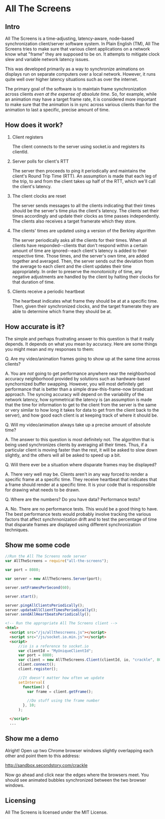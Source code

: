 # All The Screens

## Intro

All The Screens is a time-adjusting, latency-aware, node-based synchronization
client/server software system. In Plain English (TM), All The Screens tries to
make sure that various client applications on a network know what "frame" they
are supposed to be on. It attempts to mitigate clock slew and variable network
latency issues.

This was developed primarily as a way to synchronize animations on displays run
on separate computers over a local network.  However, it runs quite well over
higher latency situations such as over the internet.  

The primary goal of the software is to maintain frame synchronization across
clients _even at the expense of absolute time_. So, for example, while an
animation may have a target frame rate, it is considered more important to make
sure that the animation is in sync across various clients than for the
animation to last a specific, precise amount of time.

## How does it work?

1. Client registers

   The client connects to the server using socket.io and registers its clientId.

2. Server polls for client's RTT

   The server then proceeds to ping it periodically and maintains the client's
Round Trip Time (RTT). An assumption is made that each leg of the trip, to and
from the client takes up half of the RTT, which we'll call the client's
latency. 

3. The client clocks are reset

   The server sends messages to all the clients indicating that their times should
be the server's time plus the client's latency. The clients set their times
accordingly and update their clocks as time passes independently. The clients
also receives a target framerate which they store.

4. The clients' times are updated using a version of the Berkley algorithm

   The server periodically asks all the clients for their times. When all clients
have responded--clients that don't respond within a certain amount of time are
ignored--each client's latency is added to their respective time.  Those times,
and the server's own time, are added together and averaged. Then, the server
sends out the deviation from the average to each client and the client updates
their time appropriately.  In order to preserve the monotonicity of time, any
negative adjustments are handled by the client by halting their clocks for that
duration of time.

5. Clients receive a periodic heartbeat

   The heartbeat indicates what frame they should
be at at a specific time. Then, given their synchronized clocks, and the target
framerate they are able to determine which frame they should be at.

## How accurate is it?

The simple and perhaps frustrating answer to this question is that it really depends. It depends on what you mean by accuracy. Here are some things you might mean and my responses to them:

Q. Are my video/animation frames going to show up at the same time across clients?

A. You are _not_ going to get performance anywhere near the neighborhood accuracy neighborhood provided by solutions such as hardware-based synchornized buffer swapping.  However, you will most definitely get performance that is better than a simple draw-this-frame-now broadcast approach. The syncing accuracy will depend on the variability of the network latency, how symmetrical the latency is (an assumption is made that the time for information to get to the client from the server is the same or very similar to how long it takes for data to get from the client back to the server), and how good each client is at keeping track of where it should be.

Q. Will my video/animation always take up a precise amount of absolute time?

A. The answer to this question is most definitely not. The algorithm that is being used synchronizes clients by averaging all their times. Thus, if a particular client is moving faster than the rest, it will be asked to slow down slightly, and the others will all be asked to speed up a bit. 

Q. Will there ever be a situation where disparate frames may be displayed?

A. There very well may be. Clients aren't in any way forced to render a specific frame at a specific time.  They receive heartbeat that indicates that a frame should render at a specific time. It is your code that is responsible for drawing what needs to be drawn. 

Q. Where are the numbers? Do you have data? Performance tests?

A. No. There are no performance tests. This would be a good thing to have. The best performance tests would probably involve tracking the various factors that affect synchrnonization drift and to test the percentage of time that disparate frames are displayed using different synchronization techniques.

## Show me some code

```javascript
//Run the All The Screens node server
var AllTheScreens = require("all-the-screens");

var port = 8080;

var server = new AllTheScreens.Server(port);

server.setFramesPerSecond(60);

server.start();

server.pingAllClientsPeriodically();
server.updateAllClientTimesPeriodically();
server.sendAllHeartbeatsPeriodically();

```

```html
<!-- Run the appropriate All The Screens client -->
<html>
  <script src="/js/allthescreens.js"></script>
  <script src="/js/socket.io.min.js"></script>
  <script>
      //io is a reference to socket.io
      var clientId = "MyUniqueClientId";
      var port = 8080;
      var client = new AllTheScreens.Client(clientId, io, "crackle", 8080);
      client.connect();
      client.register();

      //It doesn't matter how often we update
      setInterval(
        function() {
          var frame = client.getFrame();
          
          //Do stuff using the frame number
        }, 10;
      );

  </script>
  ...
```

## Show me a demo

Alright! Open up two Chrome browser windows slightly overlapping each other and point them to this address: 

http://sandbox.secondstory.com/crackle

Now go ahead and click near the edges where the browsers meet. You should see animated bubbles synchronized between the two browser windows.

## Licensing

All The Screens is licensed under the MIT License.  
